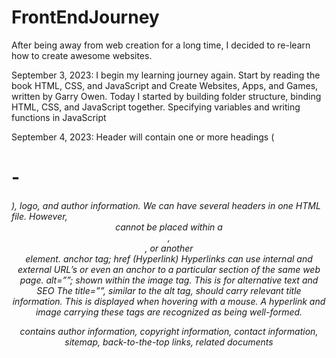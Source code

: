 # FrontEndJourney
After being away from web creation for a long time, I decided to re-learn how to create awesome websites.

September 3, 2023: I begin my learning journey again. Start by reading the book HTML, CSS, and JavaScript and Create Websites, Apps, and Games, written by Garry Owen.
Today I started by building folder structure, binding HTML, CSS, and JavaScript together. Specifying variables and writing functions in JavaScript

September 4, 2023: Header will contain one or more headings (<h1>-<h6>), logo, and author information. We can have several headers in one HTML file. However, <header> cannot be placed within a <footer>, <address>, or another <header> element.
<a></a> anchor tag; href (Hyperlink) Hyperlinks can use internal and external URL’s or even an anchor to a particular section of the same web page. alt=””; shown within the image tag. This is for alternative text and SEO
The title=””, similar to the alt tag, should carry relevant title information. This is displayed when hovering with a mouse. A hyperlink and image carrying these tags are recognized as being well-formed.
<footer> contains author information, copyright information, contact information, sitemap, back-to-the-top links, related documents
